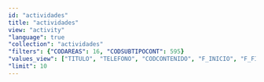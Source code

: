 ```yaml
---
id: "actividades"
title: "actividades"
view: "activity"
"language": true
"collection": "actividades"
"filters": {"CODAREAS": 16, "CODSUBTIPOCONT": 595}
"values_view": ["TITULO", "TELEFONO", "CODCONTENIDO", "F_INICIO", "F_FIN", "IMAGEN", "DESCRIPCION_COMUN", "TAQUILLA", "ORGANIZACION", "DONDE", "PRECIO", "RECURSOS", "CONTENIDOS_RELACIONADOS"]
"limit": 10
---
```

<app-paginator-browser >
    <div class="medium-6 columns" ng-class="{'end': $last}" ng-repeat="card in elements()">
        <app-card-standard item="card" prefix="node.href"></app-card-standard>
    </div>
</app-paginator-browser>
